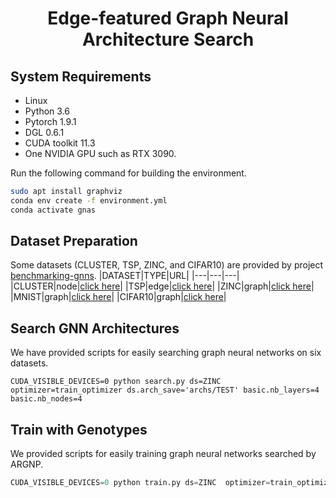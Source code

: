 <h1 align="center">
Edge-featured Graph Neural Architecture Search
</h1>



## System Requirements
+ Linux
+ Python 3.6
+ Pytorch 1.9.1
+ DGL 0.6.1
+ CUDA toolkit 11.3
+ One NVIDIA GPU such as RTX 3090. 

Run the following command for building the environment. 
```sh
sudo apt install graphviz
conda env create -f environment.yml
conda activate gnas
```

## Dataset Preparation
Some datasets (CLUSTER, TSP, ZINC, and CIFAR10) are provided by project [benchmarking-gnns](https://github.com/graphdeeplearning/benchmarking-gnns). 
|DATASET|TYPE|URL|
|---|---|---|
|CLUSTER|node|[click here](https://data.dgl.ai/dataset/benchmarking-gnns/SBM_CLUSTER.pkl)|
|TSP|edge|[click here](https://data.dgl.ai/dataset/benchmarking-gnns/TSP.pkl)|
|ZINC|graph|[click here](https://data.dgl.ai/dataset/benchmarking-gnns/ZINC.pkl)|
|MNIST|graph|[click here](https://data.dgl.ai/dataset/benchmarking-gnns/MNIST.pkl)|
|CIFAR10|graph|[click here](https://data.dgl.ai/dataset/benchmarking-gnns/CIFAR10.pkl)|

## Search GNN Architectures

We have provided scripts for easily searching graph neural networks on six datasets. 
```shell
CUDA_VISIBLE_DEVICES=0 python search.py ds=ZINC optimizer=train_optimizer ds.arch_save='archs/TEST' basic.nb_layers=4 basic.nb_nodes=4
```

## Train with Genotypes
We provided scripts for easily training graph neural networks searched by ARGNP.
```python
CUDA_VISIBLE_DEVICES=0 python train.py ds=ZINC  optimizer=train_optimizer ds.load_genotypes='archs/TEST/ZINC/45/cell_geno.txt'
```
